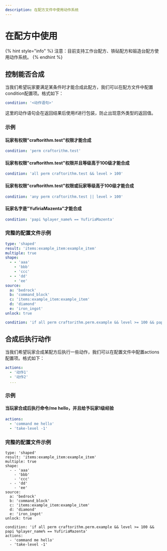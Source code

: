 ```yaml
---
description: 在配方文件中使用动作系统
---
```


# 在配方中使用

{% hint style="info" %}
注意：目前支持工作台配方、铁砧配方和锻造台配方使用动作系统。
{% endhint %}

## 控制能否合成

当我们希望玩家要满足某条件时才能合成此配方，我们可以在配方文件中配置condition配置项。格式如下：

```yaml
condition: '<动作语句>'
```

这里的动作语句会在返回结果后使用if进行包装，防止出现意外类型的返回值。

### 示例

#### 玩家有权限"craftorithm.test"权限才能合成

```yaml
condition: 'perm craftorithm.test'
```

#### 玩家有权限"craftorithm.test"权限并且等级高于100级才能合成

```yaml
condition: 'all perm craftorithm.test && level > 100'
```

#### 玩家有权限"craftorithm.test"权限或玩家等级高于100级才能合成

```yaml
condition: 'any perm craftorithm.test || level > 100'
```

#### 玩家名字是"YufiriaMazenta"才能合成

```yaml
condition: 'papi %player_name% == YufiriaMazenta'
```

### 完整的配置文件示例

```yaml
type: 'shaped'
result: 'items:example_item:example_item'
multiple: true
shape:
  - - 'aaa'
    - 'bbb'
    - 'ccc'
  - - 'dd'
    - 'ee'
source:
  a: 'bedrock'
  b: 'command_block'
  c: 'items:example_item:example_item'
  d: 'diamond'
  e: 'iron_ingot'
unlock: true

condition: 'if all perm craftorithm.perm.example && level >= 100 && papi %player_name% == YufiriaMazenta'
```

## 合成后执行动作

当我们希望玩家合成某配方后执行一些动作，我们可以在配置文件中配置actions配置项。格式如下：

```yaml
actions:
  - '动作1'
  - '动作2'
  ...
```

### 示例

#### 当玩家合成后执行命令/me hello，并且给予玩家1级经验

```yaml
actions:
  - 'command me hello'
  - 'take-level -1'
```

### 完整的配置文件示例

```
type: 'shaped'
result: 'items:example_item:example_item'
multiple: true
shape:
  - - 'aaa'
    - 'bbb'
    - 'ccc'
  - - 'dd'
    - 'ee'
source:
  a: 'bedrock'
  b: 'command_block'
  c: 'items:example_item:example_item'
  d: 'diamond'
  e: 'iron_ingot'
unlock: true

condition: 'if all perm craftorithm.perm.example && level >= 100 && papi %player_name% == YufiriaMazenta'
actions:
  - 'command me hello'
  - 'take-level -1'
```
